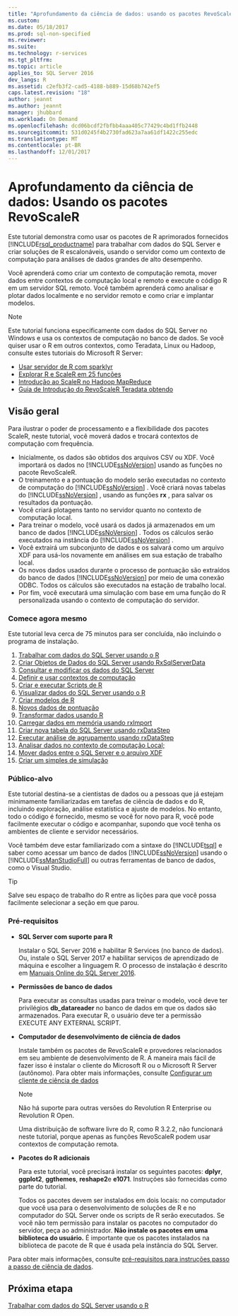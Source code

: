 ```yaml
---
title: "Aprofundamento da ciência de dados: usando os pacotes RevoScaleR | Microsoft Docs"
ms.custom: 
ms.date: 05/18/2017
ms.prod: sql-non-specified
ms.reviewer: 
ms.suite: 
ms.technology: r-services
ms.tgt_pltfrm: 
ms.topic: article
applies_to: SQL Server 2016
dev_langs: R
ms.assetid: c2efb3f2-cad5-4188-b889-15d68b742ef5
caps.latest.revision: "18"
author: jeannt
ms.author: jeannt
manager: jhubbard
ms.workload: On Demand
ms.openlocfilehash: dcd06bcdf2fbfbb4aaa405c77429c4bd1ffb2448
ms.sourcegitcommit: 531d0245f4b2730fad623a7aa61df1422c255edc
ms.translationtype: MT
ms.contentlocale: pt-BR
ms.lasthandoff: 12/01/2017
---
```

# <a name="data-science-deep-dive-using-the-revoscaler-packages"></a>Aprofundamento da ciência de dados: Usando os pacotes RevoScaleR

Este tutorial demonstra como usar os pacotes de R aprimorados fornecidos [!INCLUDE[rsql_productname](../../includes/rsql-productname-md.md)] para trabalhar com dados do SQL Server e criar soluções de R escalonáveis, usando o servidor como um contexto de computação para análises de dados grandes de alto desempenho.

Você aprenderá como criar um contexto de computação remota, mover dados entre contextos de computação local e remoto e execute o código R em um servidor SQL remoto. Você também aprenderá como analisar e plotar dados localmente e no servidor remoto e como criar e implantar modelos.

> [!NOTE]
> 
> Este tutorial funciona especificamente com dados do SQL Server no Windows e usa os contextos de computação no banco de dados. Se você quiser usar o R em outros contextos, como Teradata, Linux ou Hadoop, consulte estes tutoriais do Microsoft R Server: 
> + [Usar servidor de R com sparklyr](https://msdn.microsoft.com/microsoft-r/microsoft-r-get-started-spark-interop)
> + [Explorar R e ScaleR em 25 funções](https://msdn.microsoft.com/microsoft-r/microsoft-r-tutorial-r2revoscaler)
> + [Introdução ao ScaleR no Hadoop MapReduce](https://msdn.microsoft.com/microsoft-r/scaler-hadoop-getting-started)
> + [Guia de Introdução do RevoScaleR Teradata obtendo](https://msdn.microsoft.com/microsoft-r/scaler-teradata-getting-started)

## <a name="overview"></a>Visão geral

Para ilustrar o poder de processamento e a flexibilidade dos pacotes ScaleR, neste tutorial, você moverá dados e trocará contextos de computação com frequência.

+ Inicialmente, os dados são obtidos dos arquivos CSV ou XDF. Você importará os dados no [!INCLUDE[ssNoVersion](../../includes/ssnoversion-md.md)] usando as funções no pacote RevoScaleR.
+ O treinamento e a pontuação do modelo serão executadas no contexto de computação do [!INCLUDE[ssNoVersion](../../includes/ssnoversion-md.md)] .
    Você criará novas tabelas do [!INCLUDE[ssNoVersion](../../includes/ssnoversion-md.md)] , usando as funções **rx** , para salvar os resultados da pontuação.
+ Você criará plotagens tanto no servidor quanto no contexto de computação local.
+ Para treinar o modelo, você usará os dados já armazenados em um banco de dados [!INCLUDE[ssNoVersion](../../includes/ssnoversion-md.md)] . Todos os cálculos serão executados na instância do [!INCLUDE[ssNoVersion](../../includes/ssnoversion-md.md)] .
+ Você extrairá um subconjunto de dados e os salvará como um arquivo XDF para usá-los novamente em análises em sua estação de trabalho local.
+ Os novos dados usados durante o processo de pontuação são extraídos do banco de dados [!INCLUDE[ssNoVersion](../../includes/ssnoversion-md.md)] por meio de uma conexão ODBC. Todos os cálculos são executados na estação de trabalho local.
+ Por fim, você executará uma simulação com base em uma função do R personalizada usando o contexto de computação do servidor.

### <a name="get-started-now"></a>Comece agora mesmo

Este tutorial leva cerca de 75 minutos para ser concluída, não incluindo o programa de instalação.

1. [Trabalhar com dados do SQL Server usando o R](../../advanced-analytics/tutorials/deepdive-work-with-sql-server-data-using-r.md)
2. [Criar Objetos de Dados do SQL Server usando RxSqlServerData](../../advanced-analytics/tutorials/deepdive-create-sql-server-data-objects-using-rxsqlserverdata.md)
3. [Consultar e modificar os dados do SQL Server](../../advanced-analytics/tutorials/deepdive-query-and-modify-the-sql-server-data.md)
4. [Definir e usar contextos de computação](../../advanced-analytics/tutorials/deepdive-define-and-use-compute-contexts.md)
5. [Criar e executar Scripts de R](../../advanced-analytics/tutorials/deepdive-create-and-run-r-scripts.md)
6. [Visualizar dados do SQL Server usando o R](../../advanced-analytics/tutorials/deepdive-visualize-sql-server-data-using-r.md)
7. [Criar modelos de R](../../advanced-analytics/tutorials/deepdive-create-models.md)
8. [Novos dados de pontuação](../../advanced-analytics/tutorials/deepdive-score-new-data.md)
9. [Transformar dados usando R](../../advanced-analytics/tutorials/deepdive-transform-data-using-r.md)
10. [Carregar dados em memória usando rxImport](../../advanced-analytics/tutorials/deepdive-load-data-into-memory-using-rximport.md)
11. [Criar nova tabela do SQL Server usando rxDataStep](../../advanced-analytics/tutorials/deepdive-create-new-sql-server-table-using-rxdatastep.md)
12. [Executar análise de agrupamento usando rxDataStep](../../advanced-analytics/tutorials/deepdive-perform-chunking-analysis-using-rxdatastep.md)
13. [Analisar dados no contexto de computação Local;](../../advanced-analytics/tutorials/deepdive-analyze-data-in-local-compute-context.md)
14. [Mover dados entre o SQL Server e o arquivo XDF](../../advanced-analytics/tutorials/deepdive-move-data-between-sql-server-and-xdf-file.md)
15. [Criar um simples de simulação](../../advanced-analytics/tutorials/deepdive-create-a-simple-simulation.md)

### <a name="target-audience"></a>Público-alvo

Este tutorial destina-se a cientistas de dados ou a pessoas que já estejam minimamente familiarizadas em tarefas de ciência de dados e do R, incluindo exploração, análise estatística e ajuste de modelos.  No entanto, todo o código é fornecido, mesmo se você for novo para R, você pode facilmente executar o código e acompanhar, supondo que você tenha os ambientes de cliente e servidor necessários.

Você também deve estar familiarizado com a sintaxe do [!INCLUDE[tsql](../../includes/tsql-md.md)] e saber como acessar um banco de dados [!INCLUDE[ssNoVersion](../../includes/ssnoversion-md.md)] usando o [!INCLUDE[ssManStudioFull](../../includes/ssmanstudiofull-md.md)] ou outras ferramentas de banco de dados, como o Visual Studio.
  
> [!TIP]
> Salve seu espaço de trabalho do R entre as lições para que você possa facilmente selecionar a seção em que parou.

### <a name="prerequisites"></a>Pré-requisitos

- **SQL Server com suporte para R**
  
    Instalar o SQL Server 2016 e habilitar R Services (no banco de dados). Ou, instale o SQL Server 2017 e habilitar serviços de aprendizado de máquina e escolher a linguagem R. O processo de instalação é descrito em [Manuais Online do SQL Server 2016](http://msdn.microsoft.com/library/mt696069(SQL.130).aspx).
  
-  **Permissões de banco de dados**
  
    Para executar as consultas usadas para treinar o modelo, você deve ter privilégios **db_datareader** no banco de dados em que os dados são armazenados. Para executar R, o usuário deve ter a permissão EXECUTE ANY EXTERNAL SCRIPT.

-   **Computador de desenvolvimento de ciência de dados**
  
    Instale também os pacotes de RevoScaleR e provedores relacionados em seu ambiente de desenvolvimento de R. A maneira mais fácil de fazer isso é instalar o cliente do Microsoft R ou o Microsoft R Server (autônomo). Para obter mais informações, consulte [Configurar um cliente de ciência de dados](http://msdn.microsoft.co/library/mt696067(SQL.130).aspx)
      
    > [!NOTE] 
    > Não há suporte para outras versões do Revolution R Enterprise ou Revolution R Open.
    > 
    > Uma distribuição de software livre do R, como R 3.2.2, não funcionará neste tutorial, porque apenas as funções RevoScaleR podem usar contextos de computação remota.
  
-   **Pacotes do R adicionais**
  
    Para este tutorial, você precisará instalar os seguintes pacotes: **dplyr**, **ggplot2**, **ggthemes**, **reshape2**e **e1071**. Instruções são fornecidas como parte do tutorial.
  
    Todos os pacotes devem ser instalados em dois locais: no computador que você usa para o desenvolvimento de soluções de R e no computador do SQL Server onde os scripts de R serão executados. Se você não tem permissão para instalar os pacotes no computador do servidor, peça ao administrador. **Não instale os pacotes em uma biblioteca do usuário.** É importante que os pacotes instalados na biblioteca de pacote de R que é usada pela instância do SQL Server.

Para obter mais informações, consulte [pré-requisitos para instruções passo a passo de ciência de dados](../../advanced-analytics/tutorials/walkthrough-prerequisites-for-data-science-walkthroughs.md).



## <a name="next-step"></a>Próxima etapa

[Trabalhar com dados do SQL Server usando o R](../../advanced-analytics/tutorials/deepdive-work-with-sql-server-data-using-r.md)

